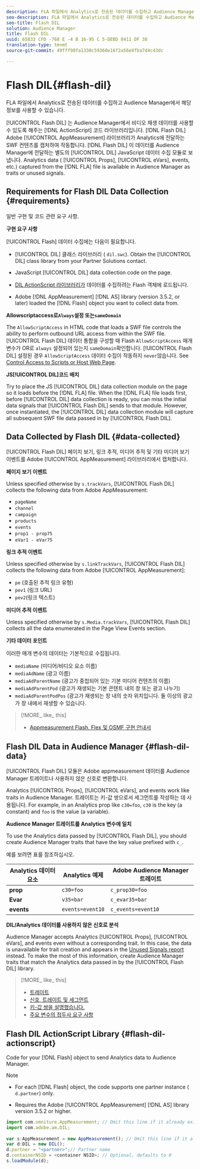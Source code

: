 ```yaml
---
description: FLA 파일에서 Analytics로 전송된 데이터를 수집하고 Audience Manager에서 해당 정보를 사용할 수 있습니다.
seo-description: FLA 파일에서 Analytics로 전송된 데이터를 수집하고 Audience Manager에서 해당 정보를 사용할 수 있습니다.
seo-title: Flash DIL
solution: Audience Manager
title: Flash DIL
uuid: 65833 CFD -768 E -4 B 16-95 C 5-DEBD 8411 DF 38
translation-type: tm+mt
source-git-commit: 49fff90fa1330c59360e16f2a56e8fba7d4c43dc

---
```



# Flash DIL{#flash-dil}

FLA 파일에서 Analytics로 전송된 데이터를 수집하고 Audience Manager에서 해당 정보를 사용할 수 있습니다.

<!-- 

c_flash_dil_toc.xml

 -->

[!UICONTROL Flash DIL] 는 Audience Manager에서 비디오 재생 데이터를 사용할 수 있도록 해주는 [!DNL ActionScript] 코드 라이브러리입니다. [!DNL Flash DIL] Adobe [!UICONTROL AppMeasurement] 라이브러리가 Analytics에 전달하는 SWF 컨텐츠를 캡처하여 작동합니다. [!DNL Flash DIL] 이 데이터를 Audience Manager에 전달하는 별도의 [!UICONTROL DIL] JavaScript 데이터 수집 모듈로 보냅니다. Analytics data ( [!UICONTROL Props], [!UICONTROL eVars], events, etc.) captured from the [!DNL FLA] file is available in Audience Manager as traits or unused signals.

## Requirements for Flash DIL Data Collection {#requirements}

일반 구현 및 코드 관련 요구 사항.

<!-- 

c_flash_dil_intro.xml

 -->

**구현 요구 사항**

[!UICONTROL Flash] 데이터 수집에는 다음이 필요합니다.

* [!UICONTROL DIL] 클래스 라이브러리 ( `dil.swc`). Obtain the [!UICONTROL DIL] class library from your Partner Solutions contact.

* JavaScript [!UICONTROL DIL] data collection code on the page.
* [DIL ActionScript 라이브러리가](../dil/dil-flash.md#flash-dil-actionscript) 데이터를 수집하려는 Flash 객체에 로드됩니다.
* Adobe [!DNL AppMeasurement] [!DNL AS] library (version 3.5.2, or later) loaded the [!DNL Flash] object you want to collect data from.

**Allowscriptaccess로`Always`설정 또는`sameDomain`**

The `AllowScriptAccess` in HTML code that loads a SWF file controls the ability to perform outbound URL access from within the SWF file. [!UICONTROL Flash DIL] 데이터 통합을 구성할 때 Flash `AllowScriptAccess` 매개 변수가 OR로 `always` 설정되어 있는지 `sameDomain`확인합니다. [!UICONTROL Flash DIL] 설정된 경우 `AllowScriptAccess` 데이터 수집이 작동하지 `never`않습니다. See [Control Access to Scripts or Host Web Page](https://helpx.adobe.com/flash/kb/control-access-scripts-host-web.html).

**JS[!UICONTROL DIL]코드 배치**

Try to place the JS [!UICONTROL DIL] data collection module on the page so it loads before the [!DNL FLA] file. When the [!DNL FLA] file loads first, before [!UICONTROL DIL] data collection is ready, you can miss the initial data signals that [!UICONTROL Flash DIL] sends to that module. However, once instantiated, the [!UICONTROL DIL] data collection module will capture all subsequent SWF file data passed in by [!UICONTROL Flash DIL].

## Data Collected by Flash DIL {#data-collected}

[!UICONTROL Flash DIL] 페이지 보기, 링크 추적, 미디어 추적 및 기타 미디어 보기 이벤트를 Adobe [!UICONTROL AppMeasurement] 라이브러리에서 캡처합니다.

<!-- 

r_flash_dil_data_collected.xml

 -->

**페이지 보기 이벤트**

Unless specified otherwise by `s.trackVars`, [!UICONTROL Flash DIL] collects the following data from Adobe AppMeasurement:

* `pageName`
* `channel`
* `campaign`
* `products`
* `events`
* `prop1 - prop75`
* `eVar1 - eVar75`

**링크 추적 이벤트**

Unless specified otherwise by `s.linkTrackVars`, [!UICONTROL Flash DIL] collects the following data from Adobe [!UICONTROL AppMeasurement]:

* `pe` (호출된 추적 링크 유형)
* `pev1` (링크 URL)
* `pev2`(링크 텍스트)

**미디어 추적 이벤트**

Unless specified otherwise by `s.Media.trackVars`, [!UICONTROL Flash DIL] collects all the data enumerated in the Page View Events section.

**기타 데이터 포인트**

이러한 매개 변수의 데이터는 기본적으로 수집됩니다.

* `mediaName` (미디어/비디오 요소 이름)
* `mediaAdName` (광고 이름)
* `mediaAdParentName` (광고가 중첩되어 있는 기본 미디어 컨텐츠의 이름)
* `mediaAdParentPod` (광고가 재생되는 기본 콘텐트 내의 창 또는 광고 나누기)
* `mediaAdParentPodPos` (광고가 재생되는 창 내의 숫자 위치입니다. 둘 이상의 광고가 창 내에서 재생할 수 있습니다.

>[!MORE_ like_ this]
>
>* [Appmeasurement Flash, Flex 및 OSMF 구현 안내서](https://marketing.adobe.com/resources/help/en_US/sc/appmeasurement/flash/)


## Flash DIL Data in Audience Manager {#flash-dil-data}

[!UICONTROL Flash DIL] 모듈은 Adobe appmeasurement 데이터를 Audience Manager 트레이트나 사용하지 않은 신호로 변환합니다.

<!-- 

c_flash_dil_in_aam.xml

 -->

Analytics [!UICONTROL Props], [!UICONTROL eVars], and events work like traits in Audience Manager. 트레이트는 키-값 쌍으로서 세그먼트를 작성하는 데 사용됩니다. For example, in an Analytics prop like `c30=foo`, `c30` is the key (a constant) and `foo` is the value (a variable).

**Audience Manager 트레이트를 Analytics 변수에 일치**

To use the Analytics data passed by [!UICONTROL Flash DIL], you should create Audience Manager traits that have the key value prefixed with `c_`.

예를 보려면 표를 참조하십시오.

| Analytics 데이터 요소 | Analytics 예제 | Adobe Audience Manager 트레이트 |
|---|---|---|
| **prop** | `c30=foo` | `c_prop30=foo` |
| **Evar** | `v35=bar` | `c_evar35=bar` |
| **events** | `events=event10` | `c_events=event10` |

**DIL/Analytics 데이터를 사용하지 않은 신호로 분석**

Audience Manager accepts Analytics [!UICONTROL Props], [!UICONTROL eVars], and events even without a corresponding trait. In this case, the data is unavailable for trait creation and appears in the [Unused Signals report](../reporting/dynamic-reports/unused-signals.md) instead. To make the most of this information, create Audience Manager traits that match the Analytics data passed in by the [!UICONTROL Flash DIL] library.

>[!MORE_ like_ this]
>
>* [트레이트](../features/traits/trait-details-page.md)
>* [신호, 트레이트 및 세그먼트](../reference/signal-trait-segment.md)
>* [키-값 쌍을 설명했습니다.](../reference/key-value-pairs-explained.md)
>* [주요 변수의 접두사 요구 사항](../features/traits/trait-variable-prefixes.md)


## Flash DIL ActionScript Library {#flash-dil-actionscript}

Code for your [!DNL Flash] object to send Analytics data to Audience Manager.

<!-- 

r_flash_dil_actionscript.xml

 -->

>[!NOTE]
>
>* For each [!DNL Flash] object, the code supports one partner instance ( `d.partner`) only.
   >
   >
* Requires the Adobe [!UICONTROL AppMeasurement] [!DNL AS] library version 3.5.2 or higher.
>



```js
import com.omniture.AppMeasurement; // Omit this line if it already exists in the code 
import com.adobe.am.DIL; 
  
var s:AppMeasurement = new AppMeasurement(); // Omit this line if it already exists in the code 
var d:DIL = new DIL(); 
d.partner = "<partner>";// Partner name 
d.containerNSID = <container NSID>; // Optional, defaults to 0 
s.loadModule(d);
```

